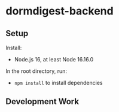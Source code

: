 # dormdigest-backend

## Setup

Install:

* Node.js 16, at least Node 16.16.0

In the root directory, run:

* `npm install` to install dependencies

## Development Work


